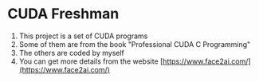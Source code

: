 # CUDA Freshman
1. This project is a set of CUDA programs
2. Some of them are from the book "Professional CUDA C Programming"
3. The others are coded by myself
4. You can get more details from the website [https://www.face2ai.com/](https://www.face2ai.com/)
